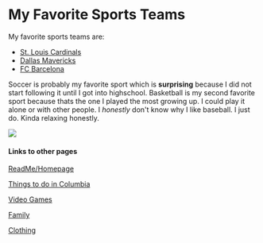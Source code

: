 # My Favorite Sports Teams

My favorite sports teams are:  
- [St. Louis Cardinals](https://www.mlb.com/cardinals)
- [Dallas Mavericks](https://www.mavs.com)
- [FC Barcelona](https://www.fcbarcelona.com/en/)

Soccer is probably my favorite sport which is **surprising** because I did not start following it until I got into highschool. Basketball is my second favorite sport because thats the one I played the most growing up. I could play it alone or with other people. I *honestly* don't know why I like baseball. I just do. Kinda relaxing honestly.

![](https://user-images.githubusercontent.com/54389183/101971043-dca7ac80-3bf3-11eb-82c5-fffc7767d6db.JPG)

#### Links to other pages
[ReadMe/Homepage](README.MD) 

[Things to do in Columbia](ThingstodoinColumbia.md)

[Video Games](VideoGames.md)

[Family](FAMILY.md)

[Clothing](CLOTHING.md)
